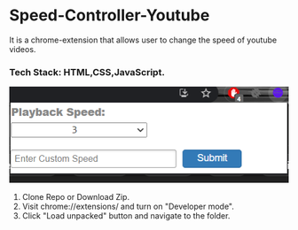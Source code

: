 # Speed-Controller-Youtube
It is a chrome-extension that allows user to change the speed of youtube videos.

### Tech Stack: HTML,CSS,JavaScript.

![image](image.png)

1. Clone Repo or Download Zip.
2. Visit chrome://extensions/ and turn on "Developer mode".
3. Click "Load unpacked" button and navigate to the folder.


